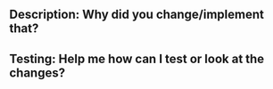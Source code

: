 <!--- PR Title: What changed/implement in this PR? -->
<!--- Be specific, don't you write a generic title please --> 
 
## Description: Why did you change/implement that?
<!-- Describe your changes indetail -->

## Testing: Help me how can I test or look at the changes?
<!-- Please describe in detail how you tested your changes or use screenshots -->
